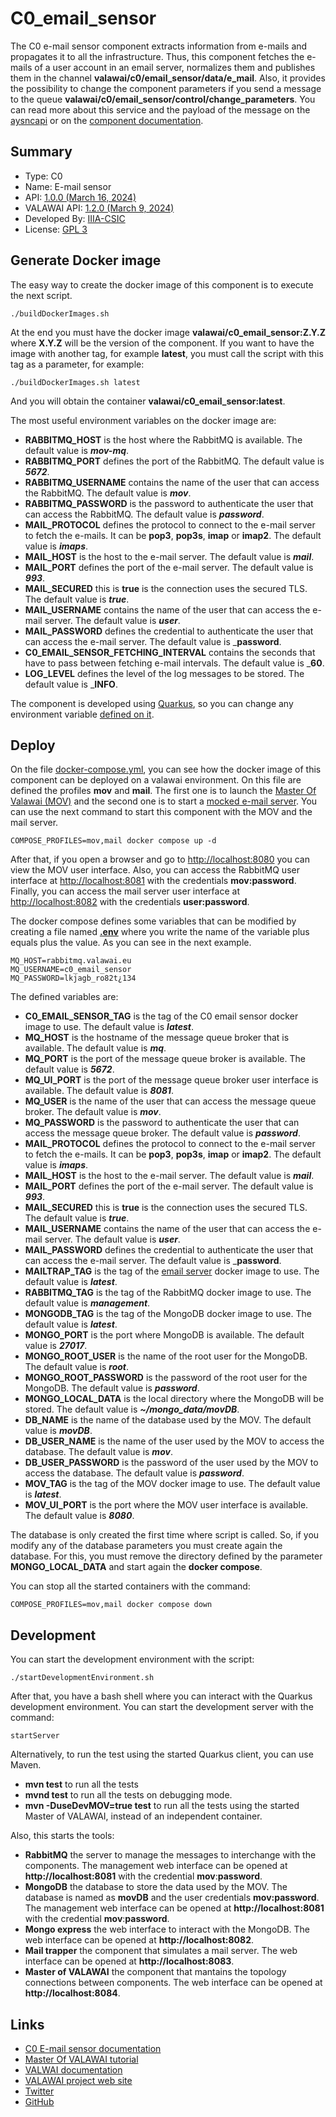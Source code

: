 # C0_email_sensor

The C0 e-mail sensor component extracts information from e-mails and propagates it
to all the infrastructure. Thus, this component fetches the e-mails of a user
account in an email server, normalizes them and publishes them in the channel
**valawai/c0/email_sensor/data/e_mail**. Also, it provides the possibility to change
the component parameters if you send a message to the queue 
**valawai/c0/email_sensor/control/change_parameters**. You can read more about
this service and the payload of the message on the [aysncapi](asyncapi.yaml)
or on the [component documentation](https://valawai.github.io/docs/components/C0/email_sensor).


## Summary

 - Type: C0
 - Name: E-mail sensor
 - API: [1.0.0 (March 16, 2024)](https://raw.githubusercontent.com/VALAWAI/C0_email_sensor/ASYNCAPI_1.0.0/asyncapi.yml)
 - VALAWAI API: [1.2.0 (March 9, 2024)](https://raw.githubusercontent.com/valawai/MOV/ASYNCAPI_1.2.0/asyncapi.yml)
 - Developed By: [IIIA-CSIC](https://www.iiia.csic.es)
 - License: [GPL 3](LICENSE)
 
 
## Generate Docker image

The easy way to create the docker image of this component is to execute
the next script.
 
 ```
./buildDockerImages.sh
```

At the end you must have the docker image **valawai/c0_email_sensor:Z.Y.Z**
where **X.Y.Z** will be the version of the component. If you want to have
the image with another tag, for example **latest**, you must call the script
with this tag as a parameter, for example:

```
./buildDockerImages.sh latest
```

And you will obtain the container **valawai/c0_email_sensor:latest**.

The most useful environment variables on the docker image are:

 - **RABBITMQ_HOST** is the host where the RabbitMQ is available.
  The default value is ___mov-mq___.
 - **RABBITMQ_PORT** defines the port of the RabbitMQ.
  The default value is ___5672___.
 - **RABBITMQ_USERNAME** contains the name of the user that can access the RabbitMQ.
  The default value is ___mov___.
 - **RABBITMQ_PASSWORD** is the password to authenticate the user that can access the RabbitMQ.
  The default value is ___password___.
 - **MAIL_PROTOCOL** defines the protocol to connect to the e-mail server to fetch the e-mails.
  It can be **pop3**, **pop3s**, **imap** or **imap2**. The default value is ___imaps___.
 - **MAIL_HOST** is the host to the e-mail server. The default value is ___mail___.
 - **MAIL_PORT** defines the port of the e-mail server. The default value is ___993___.
 - **MAIL_SECURED** this is **true** is the connection uses the secured TLS.
  The default value is ___true___.
 - **MAIL_USERNAME** contains the name of the user that can access the e-mail server.
  The default value is ___user___.
 - **MAIL_PASSWORD** defines the credential to authenticate the user that can access the e-mail server.
  The default value is ___password__.
 - **C0_EMAIL_SENSOR_FETCHING_INTERVAL** contains the seconds that have to pass between fetching e-mail
  intervals. The default value is ___60__.
 - **LOG_LEVEL** defines the level of the log messages to be stored.
  The default value is ___INFO__.

The component is developed using [Quarkus](https://quarkus.io/), so you can change any environment
variable [defined on it](https://quarkus.io/guides/all-config).

 
## Deploy

On the file [docker-compose.yml](docker-compose.yml), you can see how the docker image
of this component can be deployed on a valawai environment. On this file are defined
the profiles **mov** and **mail**. The first one is to launch
the [Master Of Valawai (MOV)](https://github.com/VALAWAI/MOV) and the second one is to start
a [mocked e-mail server](https://github.com/dbck/docker-mailtrap). You can use the next
command to start this component with the MOV and the mail server.

```
COMPOSE_PROFILES=mov,mail docker compose up -d
```

After that, if you open a browser and go to [http://localhost:8080](http://localhost:8080)
you can view the MOV user interface. Also, you can access the RabbitMQ user interface
at [http://localhost:8081](http://localhost:8081) with the credentials **mov:password**.
Finally, you can access the mail server user interface at [http://localhost:8082](http://localhost:8082)
with the credentials **user:password**.

The docker compose defines some variables that can be modified by creating a file named
[**.env**](https://docs.docker.com/compose/environment-variables/env-file/) where 
you write the name of the variable plus equals plus the value.  As you can see in
the next example.

```
MQ_HOST=rabbitmq.valawai.eu
MQ_USERNAME=c0_email_sensor
MQ_PASSWORD=lkjagb_ro82t¿134
```

The defined variables are:


 - **C0_EMAIL_SENSOR_TAG** is the tag of the C0 email sensor docker image to use.
  The default value is ___latest___.
 - **MQ_HOST** is the hostname of the message queue broker that is available.
  The default value is ___mq___.
 - **MQ_PORT** is the port of the message queue broker is available.
  The default value is ___5672___.
 - **MQ_UI_PORT** is the port of the message queue broker user interface is available.
  The default value is ___8081___.
 - **MQ_USER** is the name of the user that can access the message queue broker.
  The default value is ___mov___.
 - **MQ_PASSWORD** is the password to authenticate the user that can access the message queue broker.
  The default value is ___password___.
 - **MAIL_PROTOCOL** defines the protocol to connect to the e-mail server to fetch the e-mails.
  It can be **pop3**, **pop3s**, **imap** or **imap2**. The default value is ___imaps___.
 - **MAIL_HOST** is the host to the e-mail server. The default value is ___mail___.
 - **MAIL_PORT** defines the port of the e-mail server. The default value is ___993___.
 - **MAIL_SECURED** this is **true** is the connection uses the secured TLS.
  The default value is ___true___.
 - **MAIL_USERNAME** contains the name of the user that can access the e-mail server.
  The default value is ___user___.
 - **MAIL_PASSWORD** defines the credential to authenticate the user that can access the e-mail server.
  The default value is ___password__.
 - **MAILTRAP_TAG** is the tag of the [email server](https://github.com/dbck/docker-mailtrap) docker image to use.
  The default value is ___latest___.
 - **RABBITMQ_TAG** is the tag of the RabbitMQ docker image to use.
  The default value is ___management___.
 - **MONGODB_TAG** is the tag of the MongoDB docker image to use.
  The default value is ___latest___.
 - **MONGO_PORT** is the port where MongoDB is available.
  The default value is ___27017___.
 - **MONGO_ROOT_USER** is the name of the root user for the MongoDB.
  The default value is ___root___.
 - **MONGO_ROOT_PASSWORD** is the password of the root user for the MongoDB.
  The default value is ___password___.
 - **MONGO_LOCAL_DATA** is the local directory where the MongoDB will be stored.
  The default value is ___~/mongo_data/movDB___.
 - **DB_NAME** is the name of the database used by the MOV.
  The default value is ___movDB___.
 - **DB_USER_NAME** is the name of the user used by the MOV to access the database.
  The default value is ___mov___.
 - **DB_USER_PASSWORD** is the password of the user used by the MOV to access the database.
  The default value is ___password___.
 - **MOV_TAG** is the tag of the MOV docker image to use.
  The default value is ___latest___.
 - **MOV_UI_PORT** is the port where the MOV user interface is available.
  The default value is ___8080___.

The database is only created the first time where script is called. So, if you modify
any of the database parameters you must create again the database. For this, you must
remove the directory defined by the parameter **MONGO_LOCAL_DATA** and start again
the **docker compose**.

You can stop all the started containers with the command:

```
COMPOSE_PROFILES=mov,mail docker compose down
``` 
 
 
## Development

You can start the development environment with the script:

```shell script
./startDevelopmentEnvironment.sh
```

After that, you have a bash shell where you can interact with
the Quarkus development environment. You can start the development
server with the command:

```shell script
startServer
```

Alternatively, to run the test using the started Quarkus client, you can use Maven.

 * __mvn test__  to run all the tests
 * __mvnd test__  to run all the tests on debugging mode.
 * __mvn -DuseDevMOV=true test__  to run all the tests using the started Master of VALAWAI,
 	instead of an independent container.

Also, this starts the tools:

 * __RabbitMQ__  the server to manage the messages to interchange with the components.
 The management web interface can be opened at **http://localhost:8081** with the credential
 **mov**:**password**.
 * __MongoDB__  the database to store the data used by the MOV. The database is named as **movDB** and the user credentials **mov:password**.
 The management web interface can be opened at **http://localhost:8081** with the credential
 **mov**:**password**.
 * __Mongo express__  the web interface to interact with the MongoDB. The web interface
  can be opened at **http://localhost:8082**.
 * __Mail trapper__  the component that simulates a mail server.
  The web interface can be opened at **http://localhost:8083**.
 * __Master of VALAWAI__  the component that mantains the topology connections between components.
  The web interface can be opened at **http://localhost:8084**.


## Links

 - [C0 E-mail sensor documentation](https://valawai.github.io/docs/components/C0/email_sensor)
 - [Master Of VALAWAI tutorial](https://valawai.github.io/docs/tutorials/mov)
 - [VALWAI documentation](https://valawai.github.io/docs/)
 - [VALAWAI project web site](https://valawai.eu/)
 - [Twitter](https://twitter.com/ValawaiEU)
 - [GitHub](https://github.com/VALAWAI)